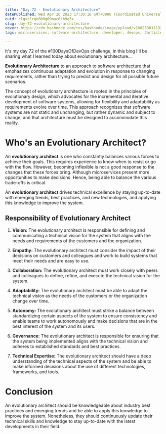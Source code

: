 ```yaml
---
title: "Day 72 - Evolutionary Architecture"
datePublished: Wed Apr 26 2023 17:30:16 GMT+0000 (Coordinated Universal Time)
cuid: clgxz1rqb000g09mac0kh9q3x
slug: day-72-evolutionary-architecture
cover: https://cdn.hashnode.com/res/hashnode/image/upload/v1682530111325/c346062c-74d0-4943-92e6-e7bdd5fe90de.png
tags: microservices, software-architecture, developer, devops, 2articles1week

---
```


It's my day 72 of the #100DaysOfDevOps challenge, in this blog I'll be sharing what I learned today about evolutionary architecture...

**Evolutionary Architecture** to an approach to software architecture that emphasizes continuous adaptation and evolution in response to changing requirements, rather than trying to predict and design for all possible future scenarios.

The concept of evolutionary architecture is rooted in the principles of evolutionary design, which advocates for the incremental and iterative development of software systems, allowing for flexibility and adaptability as requirements evolve over time. This approach recognizes that software systems are not static and unchanging, but rather dynamic and subject to change, and that architecture must be designed to accommodate this reality.

# Who's an Evolutionary Architect?

An **evolutionary architect** is one who constantly balances various forces to achieve their goals. This requires experience to know when to resist or go with the flow. However, becoming inflexible is not a good response to the changes that these forces bring. Although microservices present more opportunities to make decisions. Hence, being able to balance the various trade-offs is critical.

An **evolutionary architect** drives technical excellence by staying up-to-date with emerging trends, best practices, and new technologies, and applying this knowledge to improve the system.

## Responsibility of Evolutionary Architect

1. **Vision:** The evolutionary architect is responsible for defining and communicating a technical vision for the system that aligns with the needs and requirements of the customers and the organization.
    
2. **Empathy:** The evolutionary architect must consider the impact of their decisions on customers and colleagues and work to build systems that meet their needs and are easy to use.
    
3. **Collaboration:** The evolutionary architect must work closely with peers and colleagues to define, refine, and execute the technical vision for the system.
    
4. **Adaptability:** The evolutionary architect must be able to adapt the technical vision as the needs of the customers or the organization change over time.
    
5. **Autonomy:** The evolutionary architect must strike a balance between standardizing certain aspects of the system to ensure consistency and enable teams to work autonomously and make decisions that are in the best interest of the system and its users.
    
6. **Governance:** The evolutionary architect is responsible for ensuring that the system being implemented aligns with the technical vision and adheres to established standards and best practices.
    
7. **Technical Expertise:** The evolutionary architect should have a deep understanding of the technical aspects of the system and be able to make informed decisions about the use of different technologies, frameworks, and tools.
    

# Conclusion

An evolutionary architect should be knowledgeable about industry best practices and emerging trends and be able to apply this knowledge to improve the system. Nonetheless, they should continuously update their technical skills and knowledge to stay up-to-date with the latest developments in their field.